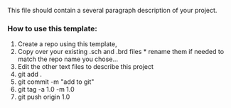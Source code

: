 This file should contain a several paragraph description of your project.

### How to use this template:

  1. Create a repo using this template, 
  2. Copy over your existing .sch and .brd files
    * rename them if needed to match the repo name you chose...
  3. Edit the other text files to describe this project
  4. git add .
  5. git commit -m "add to git"
  6. git tag -a 1.0 -m 1.0
  7. git push origin 1.0
  
